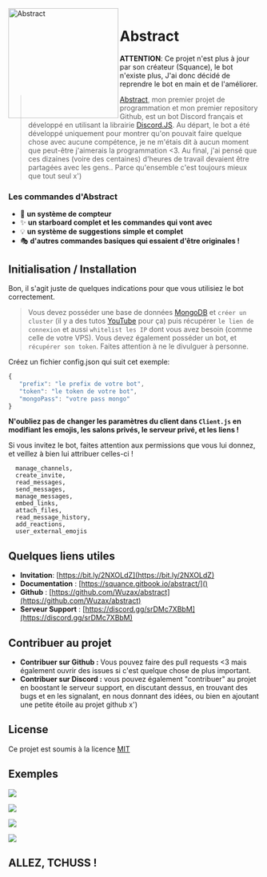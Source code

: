 <img align=left src="https://cdn.discordapp.com/attachments/810483192145379372/813428146236817418/Sans_titre_-_1.png" width="220" alt="Abstract" />

# Abstract

**ATTENTION**: Ce projet n'est plus à jour par son créateur (Squance), le bot n'existe plus, J'ai donc décidé de reprendre le bot en main et de l'améliorer.



> [Abstract](https://bit.ly/2NXOLdZ), mon premier projet de programmation et mon premier repository Github, est un bot Discord français et développé en utilisant la librairie [Discord.JS](https://discord.js.org/#/). Au départ, le bot a été développé uniquement pour montrer qu'on pouvait faire quelque chose avec aucune compétence, je ne m'étais dit à aucun moment que peut-être j'aimerais la programmation <3. Au final, j'ai pensé que ces dizaines (voire des centaines) d'heures de travail devaient être partagées avec les gens.. Parce qu'ensemble c'est toujours mieux que tout seul x')

### Les commandes d'Abstract
- 🍻 **un système de compteur** 
- ✨ **un starboard complet et les commandes qui vont avec** 
- 💡 **un système de suggestions simple et complet**
- 🎭 **d'autres commandes basiques qui essaient d'être originales !**


## Initialisation / Installation
Bon, il s'agit juste de quelques indications pour que vous utilisiez le bot correctement.

> Vous devez posséder une base de données [MongoDB](https://www.mongodb.com/3) et `créer un cluster` (il y a des tutos [YouTube](https://youtube.com/) pour ça) puis récupérer `le lien de connexion` et aussi `whitelist les IP` dont vous avez besoin (comme celle de votre VPS).
> Vous devez également posséder un bot, et `récupérer son token`. Faites attention à ne le divulguer à personne.
> 
Créez un fichier config.json qui suit cet exemple:
```js
{
   "prefix": "le prefix de votre bot",
   "token": "le token de votre bot",
   "mongoPass": "votre pass mongo"
}
```

**N'oubliez pas de changer les paramètres du client dans `Client.js` en modifiant les emojis, les salons privés, le serveur privé, et les liens !**

Si vous invitez le bot, faites attention aux permissions que vous lui donnez, et veillez à bien lui attribuer celles-ci !
```
  manage_channels,
  create_invite,
  read_messages,
  send_messages,
  manage_messages,
  embed_links,
  attach_files,
  read_message_history,
  add_reactions,
  user_external_emojis
```

## Quelques liens utiles

* **Invitation**: [https://bit.ly/2NXOLdZ](https://bit.ly/2NXOLdZ)
* **Documentation** : [https://squance.gitbook.io/abstract/]()
* **Github** : [https://github.com/Wuzax/abstract](https://github.com/Wuzax/abstract)
* **Serveur Support** : [https://discord.gg/srDMc7XBbM](https://discord.gg/srDMc7XBbM)

## Contribuer au projet
- **Contribuer sur Github :**
Vous pouvez faire des pull requests <3 mais également ouvrir des issues si c'est quelque chose de plus important.
- **Contribuer sur Discord :** vous pouvez également "contribuer" au projet en boostant le serveur support, en discutant dessus, en trouvant des bugs et en les signalant, en nous donnant des idées, ou bien en ajoutant une petite étoile au projet github x')

## License
Ce projet est soumis à la licence [MIT](https://choosealicense.com/licenses/mit/)

## Exemples
![](https://cdn.discordapp.com/attachments/813387459206578256/813387478512697364/Capture_decran_873.png)

![](https://cdn.discordapp.com/attachments/813387459206578256/813395858090623027/Capture_decran_880.png)

![](https://cdn.discordapp.com/attachments/813387459206578256/813395999174426674/Capture_decran_882.png)

![](https://cdn.discordapp.com/attachments/813387459206578256/813398902094692362/Capture_decran_894.png)

## ALLEZ, TCHUSS !

